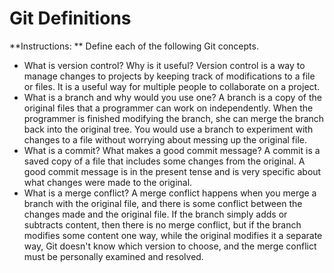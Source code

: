 # Git Definitions

**Instructions: ** Define each of the following Git concepts.

* What is version control?  Why is it useful?
    Version control is a way to manage changes to projects by keeping track of modifications to a file or files. It is a useful way for multiple people to collaborate on a project.
* What is a branch and why would you use one?
    A branch is a copy of the original files that a programmer can work on independently. When the programmer is finished modifying the branch, she can merge the branch back into the original tree. You would use a branch to experiment with changes to a file without worrying about messing up the original file.
* What is a commit? What makes a good commit message?
    A commit is a saved copy of a file that includes some changes from the original. A good commit message is in the present tense and is very specific about what changes were made to the original.
* What is a merge conflict?
    A merge conflict happens when you merge a branch with the original file, and there is some conflict between the changes made and the original file. If the branch simply adds or subtracts content, then there is no merge conflict, but if the branch modifies some content one way, while the original modifies it a separate way, Git doesn't know which version to choose, and the merge conflict must be personally examined and resolved.